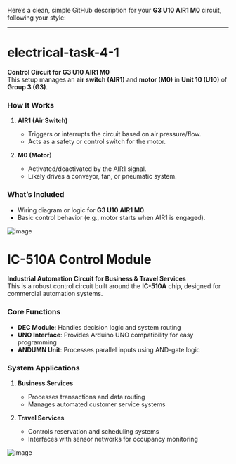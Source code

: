 Here’s a clean, simple GitHub description for your **G3 U10 AIR1 M0** circuit, following your style:  

---

# **electrical-task-4-1**  

**Control Circuit for G3 U10 AIR1 M0**  
This setup manages an **air switch (AIR1)** and **motor (M0)** in **Unit 10 (U10)** of **Group 3 (G3)**.  

### **How It Works**  
1. **AIR1 (Air Switch)**  
   - Triggers or interrupts the circuit based on air pressure/flow.  
   - Acts as a safety or control switch for the motor.  

2. **M0 (Motor)**  
   - Activated/deactivated by the AIR1 signal.  
   - Likely drives a conveyor, fan, or pneumatic system.  

### **What’s Included**  
- Wiring diagram or logic for **G3 U10 AIR1 M0**.  
- Basic control behavior (e.g., motor starts when AIR1 is engaged).  


![image](https://github.com/MohammedM-git/images/blob/main/electrical%20task%204.1.png?raw=true)

# **IC-510A Control Module**

**Industrial Automation Circuit for Business & Travel Services**  
This is a robust control circuit built around the **IC-510A** chip, designed for commercial automation systems.

### **Core Functions**
- **DEC Module**: Handles decision logic and system routing
- **UNO Interface**: Provides Arduino UNO compatibility for easy programming
- **ANDUMN Unit**: Processes parallel inputs using AND-gate logic

### **System Applications**
1. **Business Services**  
   - Processes transactions and data routing
   - Manages automated customer service systems

2. **Travel Services**  
   - Controls reservation and scheduling systems
   - Interfaces with sensor networks for occupancy monitoring



![image](https://github.com/MohammedM-git/images/blob/main/electrical%20task%204.2.png?raw=true)
